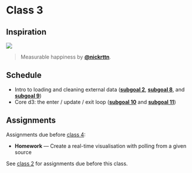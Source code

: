 # Class 3

## Inspiration

[![][inspiration-cover]][inspiration-link]

> Measurable happiness by [**@nickrttn**][inspiration-author].

## Schedule

*   Intro to loading and cleaning external data
    ([**subgoal 2**][s2], [**subgoal 8**][s8], and [**subgoal 9**][s9])
*   Core d3: the enter / update / exit loop
    ([**subgoal 10**][s10] and [**subgoal 11**][s11])

## Assignments

Assignments due before [class 4][c4]:

*   **Homework** — Create a real-time visualisation with polling from a given
    source

See [class 2][c2] for assignments due before this class.

[inspiration-cover]: images/meetbaar-geluk.jpg

[inspiration-link]: https://nickrttn.github.io/Frontend-3/

[inspiration-author]: https://github.com/nickrttn

[c2]: class-2.md#assignments

[c4]: class-4.md

[s2]: readme.md#subgoal-2

[s8]: readme.md#subgoal-8

[s9]: readme.md#subgoal-9

[s10]: readme.md#subgoal-10

[s11]: readme.md#subgoal-11

